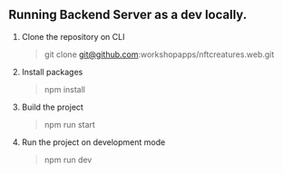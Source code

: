 ## Running Backend Server as a dev locally.

1. Clone the repository on CLI

   > git clone git@github.com:workshopapps/nftcreatures.web.git

2. Install packages

   > npm install

3. Build the project

   > npm run start

4. Run the project on development mode
   > npm run dev

